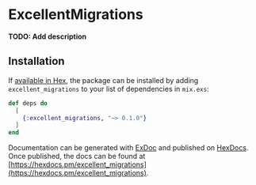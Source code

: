 # ExcellentMigrations

**TODO: Add description**

## Installation

If [available in Hex](https://hex.pm/docs/publish), the package can be installed
by adding `excellent_migrations` to your list of dependencies in `mix.exs`:

```elixir
def deps do
  [
    {:excellent_migrations, "~> 0.1.0"}
  ]
end
```

Documentation can be generated with [ExDoc](https://github.com/elixir-lang/ex_doc)
and published on [HexDocs](https://hexdocs.pm). Once published, the docs can
be found at [https://hexdocs.pm/excellent_migrations](https://hexdocs.pm/excellent_migrations).

